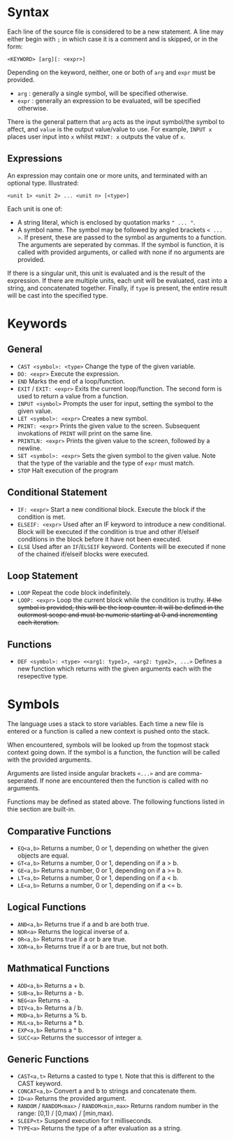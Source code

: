 # Syntax
Each line of the source file is considered to be a new statement. A line may either begin with `;` in which case it is a comment and is skipped, or in the form:

`<KEYWORD> [arg][: <expr>]`

Depending on the keyword, neither, one or both of `arg` and `expr` must be provided.
- `arg` : generally a single symbol, will be specified otherwise.
- `expr` : generally an expression to be evaluated, will be specified otherwise.

There is the general pattern that `arg` acts as the input symbol/the symbol to affect, and `value` is the output value/value to use. For example, `INPUT x` places user input into `x` whilst `PRINT: x` outputs the value of `x`.

## Expressions

An expression may contain one or more units, and terminated with an optional type. Illustrated:

`<unit 1> <unit 2> ... <unit n> [<type>]`

Each unit is one of:
- A string literal, which is enclosed by quotation marks `" ... "`.
- A symbol name. The symbol may be followed by angled brackets `< ... >`. If present, these are passed to the symbol as arguments to a function. The arguments are seperated by commas. If the symbol is function, it is called with provided arguments, or called with none if no arguments are provided.

If there is a singular unit, this unit is evaluated and is the result of the expression. If there are multiple units, each unit will be evaluated, cast into a string, and concatenated together. Finally, if `type` is present, the entire result will be cast into the specified type.

# Keywords

## General

- `CAST <symbol>: <type>`
Change the type of the given variable.
- `DO: <expr>`
Execute the expression.
- `END`
Marks the end of a loop/function.
- `EXIT` / `EXIT: <expr>`
Exits the current loop/function. The second form is used to return a value from a function.
- `INPUT <symbol>`
Prompts the user for input, setting the symbol to the given value.
- `LET <symbol>: <expr>`
Creates a new symbol.
- `PRINT: <expr>`
Prints the given value to the screen. Subsequent invokations of `PRINT` will print on the same line.
- `PRINTLN: <expr>`
Prints the given value to the screen, followed by a newline.
- `SET <symbol>: <expr>`
Sets the given symbol to the given value. Note that the type of the variable and the type of `expr` must match.
- `STOP`
Halt execution of the program

## Conditional Statement

- `IF: <expr>`
Start a new conditional block. Execute the block if the condition is met.
- `ELSEIF: <expr>`
Used after an IF keyword to introduce a new conditional. Block will be executed if the condition is true and other if/elseif conditions in the block before it have not been executed.
- `ELSE`
Used after an `IF`/`ELSEIF` keyword. Contents will be executed if none of the chained if/elseif blocks were executed.

## Loop Statement

- `LOOP`
Repeat the code block indefinitely.
- `LOOP: <expr>`
Loop the current block while the condition is truthy.
~~If the symbol is provided, this will be the loop counter. It will be defined in the outermost scope and must be numeric starting at 0 and incrementing each iteration.~~

## Functions

- `DEF <symbol>: <type> <<arg1: type1>, <arg2: type2>, ...>`
Defines a new function which returns <type> with the given arguments each with the resepective type.

# Symbols

The language uses a stack to store variables. Each time a new file is entered or a function is called a new context is pushed onto the stack.

When encountered, symbols will be looked up from the topmost stack context going down. If the symbol is a function, the function will be called with the provided arguments.

Arguments are listed inside angular brackets `<...>` and are comma-seperated. If none are encountered then the function is called with no arguments.

Functions may be defined as stated above. The following functions listed in thie section are built-in.

## Comparative Functions

- `EQ<a,b>`
Returns a number, 0 or 1, depending on whether the given objects are equal.
- `GT<a,b>`
Returns a number, 0 or 1, depending on if a > b.
- `GE<a,b>`
Returns a number, 0 or 1, depending on if a >= b.
- `LT<a,b>`
Returns a number, 0 or 1, depending on if a < b.
- `LE<a,b>`
Returns a number, 0 or 1, depending on if a <= b.

## Logical Functions
- `AND<a,b>`
Returns true if a and b are both true.
- `NOR<a>`
Returns the logical inverse of a.
- `OR<a,b>`
Returns true if a or b are true.
- `XOR<a,b>`
Returns true if a or b are true, but not both.

## Mathmatical Functions

- `ADD<a,b>`
Returns a + b.
- `SUB<a,b>`
Returns a - b.
- `NEG<a>`
Returns -a.
- `DIV<a,b>`
Returns a / b.
- `MOD<a,b>`
Returns a % b.
- `MUL<a,b>`
Returns a * b.
- `EXP<a,b>`
Returns a ^ b.
- `SUCC<a>`
Returns the successor of integer a.

## Generic Functions

- `CAST<a,t>`
Returns a casted to type t.
Note that this is different to the CAST keyword.
- `CONCAT<a,b>`
Convert a and b to strings and concatenate them.
- `ID<a>`
Returns the provided argument.
- `RANDOM` / `RANDOM<max>` / `RANDOM<min,max>`
Returns random number in the range: [0,1) / [0,max) / [min,max).
- `SLEEP<t>`
Suspend execution for t milliseconds.
- `TYPE<a>`
Returns the type of a after evaluation as a string.

